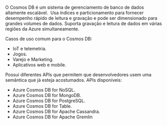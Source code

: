 O Cosmos DB é um sistema de gerenciamento de banco de dados altamente escalável.  Usa índices e particionamento para fornecer desempenho rápido de leitura e gravação e pode ser dimensionado para grandes volumes de dados. Suporta gravação e leitura de dados em várias regiões da Azure simultaneamente.

Casos de uso comum para o Cosmos DB:

- IoT e telemetria.
- Jogos.
- Varejo e Marketing.
- Aplicativos web e mobile.

Possui diferentes APIs que permitem que desenvolvedores usem uma semântica que já esteja acostumados. APIs disponíveis:

- Azure Cosmos DB for NoSQL.
- Azure Cosmos DB for MongoDB.
- Azure Cosmos DB for PostgreSQL.
- Azure Cosmos DB for Table.
- Azure Cosmos DB for Apache Cassandra.
- Azure Cosmos DB for Apache Gremlin